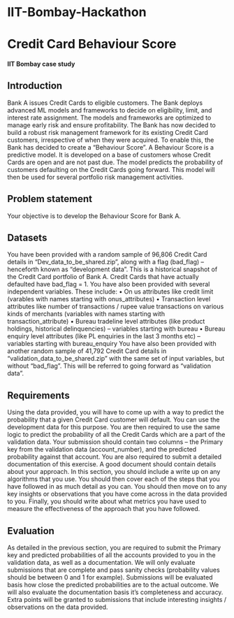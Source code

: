# IIT-Bombay-Hackathon

# Credit Card Behaviour Score
  #### IIT Bombay case study

## Introduction
Bank A issues Credit Cards to eligible customers. The Bank deploys advanced ML models and frameworks to decide on eligibility, limit, and interest rate assignment. The models and frameworks are optimized to manage early risk and ensure profitability. 
The Bank has now decided to build a robust risk management framework for its existing Credit Card customers, irrespective of when they were acquired. To enable this, the Bank has decided to create a “Behaviour Score”. A Behaviour Score is a predictive model. It is developed on a base of customers whose Credit Cards are open and are not past due. The model predicts the probability of customers defaulting on the Credit Cards going forward.
This model will then be used for several portfolio risk management activities.

## Problem statement
Your objective is to develop the Behaviour Score for Bank A.

## Datasets
You have been provided with a random sample of 96,806 Credit Card details in  “Dev_data_to_be_shared.zip”, along with a flag (bad_flag) – henceforth known as “development data”. This is a historical snapshot of the Credit Card portfolio of Bank A. Credit Cards that have actually defaulted have bad_flag = 1. You have also been provided with several independent variables. These include:
•	On us attributes like credit limit (varables with names starting with onus_attributes)
•	Transaction level attributes like number of transactions / rupee value transactions on various kinds of merchants (variables with names starting with transaction_attribute)
•	Bureau tradeline level attributes (like product holdings, historical delinquencies) – variables starting with bureau
•	Bureau enquiry level attributes (like PL enquiries in the last 3 months etc) – variables starting with bureau_enquiry
You have also been provided with another random sample of 41,792 Credit Card details in “validation_data_to_be_shared.zip” with the same set of input variables, but without “bad_flag”. This will be referred to going forward as “validation data”.


## Requirements
Using the data provided, you will have to come up with a way to predict the probability that a given Credit Card customer will default. You can use the development data for this purpose.
You are then required to use the same logic to predict the probability of all the Credit Cards which are a part of the validation data. Your submission should contain two columns – the Primary key from the validation data (account_number), and the predicted probability against that account. 
You are also required to submit a detailed documentation of this exercise. A good document should contain details about your approach. In this section, you should include a write up on any algorithms that you use. You should then cover each of the steps that you have followed in as much detail as you can. You should then move on to any key insights or observations that you have come across in the data provided to you. Finally, you should write about what metrics you have used to measure the effectiveness of the approach that you have followed.

## Evaluation
As detailed in the previous section, you are required to submit the Primary key and predicted probabilities of all the accounts provided to you in the validation data, as well as a documentation.
We will only evaluate submissions that are complete and pass sanity checks (probability values should be between 0 and 1 for example). 
Submissions will be evaluated basis how close the predicted probabilities are to the actual outcome. We will also evaluate the documentation basis it’s completeness and accuracy. Extra points will be granted to submissions that include interesting insights / observations on the data provided.
